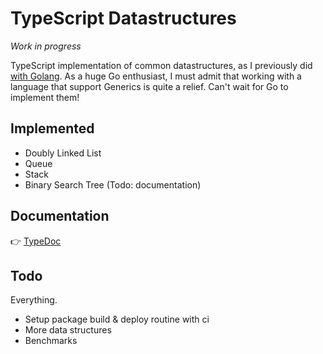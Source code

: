 # TypeScript Datastructures

_Work in progress_

TypeScript implementation of common datastructures, as I previously did [with Golang](https://github.com/gregoryalbouy/go-datastructures).
As a huge Go enthusiast, I must admit that working with a language that support Generics is quite a relief. Can't wait for Go to implement them!

## Implemented

* Doubly Linked List
* Queue
* Stack
* Binary Search Tree (Todo: documentation) 

## Documentation

:point_right: [TypeDoc](https://gregoryalbouy-ts-datastructures.netlify.app)

## Todo

Everything.

* Setup package build & deploy routine with ci
* More data structures
* Benchmarks